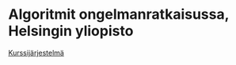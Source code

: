 # Algoritmit ongelmanratkaisussa, Helsingin yliopisto

[Kurssijärjestelmä](https://cses.fi/alon/list/)
